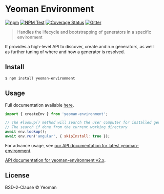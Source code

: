 # Yeoman Environment

[![npm](https://badge.fury.io/js/yeoman-environment.svg)](http://badge.fury.io/js/yeoman-environment) [![NPM Test](https://github.com/yeoman/environment/actions/workflows/ci.yml/badge.svg)](https://github.com/yeoman/environment/actions/workflows/ci.yml) [![Coverage Status](https://coveralls.io/repos/github/yeoman/environment/badge.svg?branch=master)](https://coveralls.io/github/yeoman/environment?branch=master) [![Gitter](https://img.shields.io/badge/Gitter-Join_the_Yeoman_chat_%E2%86%92-00d06f.svg)](https://gitter.im/yeoman/yeoman)

> Handles the lifecycle and bootstrapping of generators in a specific environment

It provides a high-level API to discover, create and run generators, as well as further tuning of where and how a generator is resolved.

## Install

```
$ npm install yeoman-environment
```

## Usage

Full documentation available [here](http://yeoman.io/authoring/integrating-yeoman.html).

```js
import { createEnv } from 'yeoman-environment';

// The #lookup() method will search the user computer for installed generators
// The search if done from the current working directory
await env.lookup();
await env.run('angular', { skipInstall: true });
```

For advance usage, see [our API documentation for latest yeoman-environment](http://yeoman.github.io/environment).

[API documentation for yeoman-environment v2.x](http://yeoman.github.io/environment/2.x).

## License

BSD-2-Clause © Yeoman
